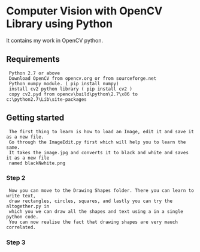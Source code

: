 
# Computer Vision with OpenCV Library using Python

It contains my work in OpenCV python.

## Requirements
     Python 2.7 or above
     Download OpenCV from opencv.org or from sourceforge.net
     Python numpy module. ( pip install numpy)
     install cv2 python library ( pip install cv2 )
     copy cv2.pyd from opencv\build\python\2.7\x86 to c:\python2.7\Lib\site-packages

## Getting started
     
     The first thing to learn is how to load an Image, edit it and save it as a new file.
     Go through the ImageEdit.py first which will help you to learn the same.
     It takes the image.jpg and converts it to black and white and saves it as a new file 
     named blackNwhite.png
     
### Step 2
     Now you can move to the Drawing Shapes folder. There you can learn to write text,
     draw rectangles, circles, squares, and lastly you can try the altogether.py in
     which you we can draw all the shapes and text using a in a single python code.
     You can now realise the fact that drawing shapes are very mauch correlated.
    
### Step 3

